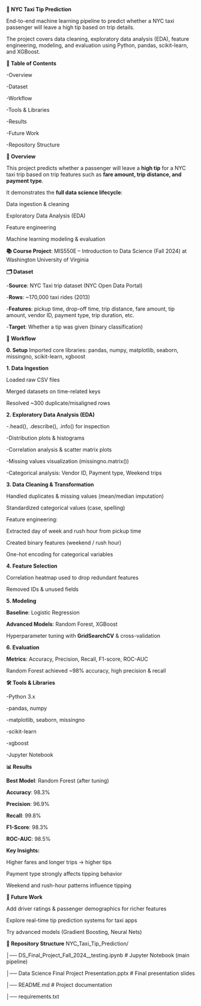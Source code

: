 
**🚕 NYC Taxi Tip Prediction**

End-to-end machine learning pipeline to predict whether a NYC taxi passenger will leave a high tip based on trip details.

The project covers data cleaning, exploratory data analysis (EDA), feature engineering, modeling, and evaluation using Python, pandas, scikit-learn, and XGBoost.

**📑 Table of Contents**

-Overview

-Dataset

-Workflow

-Tools & Libraries

-Results

-Future Work

-Repository Structure

**📌 Overview**

This project predicts whether a passenger will leave a **high tip** for a NYC taxi trip based on trip features such as **fare amount, trip distance, and payment type**.

It demonstrates the **full data science lifecycle**:

Data ingestion & cleaning

Exploratory Data Analysis (EDA)

Feature engineering

Machine learning modeling & evaluation

**📚 Course Project**: MIS550E – Introduction to Data Science (Fall 2024) at Washington University of Virginia


**🗂 Dataset**

-**Source**: NYC Taxi trip dataset (NYC Open Data Portal)

-**Rows**: ~170,000 taxi rides (2013)

-**Features**: pickup time, drop-off time, trip distance, fare amount, tip amount, vendor ID, payment type, trip duration, etc.

-**Target**: Whether a tip was given (binary classification)


**🔑 Workflow**

**0. Setup**
Imported core libraries: 
pandas, numpy, matplotlib, seaborn, missingno, scikit-learn, xgboost

**1. Data Ingestion**

Loaded raw CSV files

Merged datasets on time-related keys

Resolved ~300 duplicate/misaligned rows

**2. Exploratory Data Analysis (EDA)**

-.head(), .describe(), .info() for inspection

-Distribution plots & histograms

-Correlation analysis & scatter matrix plots

-Missing values visualization (missingno.matrix())

-Categorical analysis: Vendor ID, Payment type, Weekend trips

**3. Data Cleaning & Transformation**

Handled duplicates & missing values (mean/median imputation)

Standardized categorical values (case, spelling)

Feature engineering:

Extracted day of week and rush hour from pickup time

Created binary features (weekend / rush hour)

One-hot encoding for categorical variables

**4. Feature Selection**

Correlation heatmap used to drop redundant features

Removed IDs & unused fields

**5. Modeling**

**Baseline**: Logistic Regression

**Advanced Models**: Random Forest, XGBoost

Hyperparameter tuning with **GridSearchCV** & cross-validation

**6. Evaluation**

**Metrics**: Accuracy, Precision, Recall, F1-score, ROC-AUC

Random Forest achieved ~98% accuracy, high precision & recall


**🛠 Tools & Libraries**

-Python 3.x

-pandas, numpy

-matplotlib, seaborn, missingno

-scikit-learn

-xgboost

 -Jupyter Notebook

**📊 Results**

**Best Model**: Random Forest (after tuning)

**Accuracy**: 98.3%

**Precision**: 96.9%

**Recall**: 99.8%

**F1-Score**: 98.3%

**ROC-AUC**: 98.5%

**Key Insights:**

Higher fares and longer trips → higher tips

Payment type strongly affects tipping behavior

Weekend and rush-hour patterns influence tipping

**🔮 Future Work**

Add driver ratings & passenger demographics for richer features

Explore real-time tip prediction systems for taxi apps

Try advanced models (Gradient Boosting, Neural Nets)

**📂 Repository Structure**
NYC_Taxi_Tip_Prediction/

│── DS_Final_Project_Fall_2024__testing.ipynb     # Jupyter Notebook (main pipeline)

│── Data Science Final Project Presentation.pptx    # Final presentation slides

│── README.md                                     # Project documentation

│── requirements.txt    
